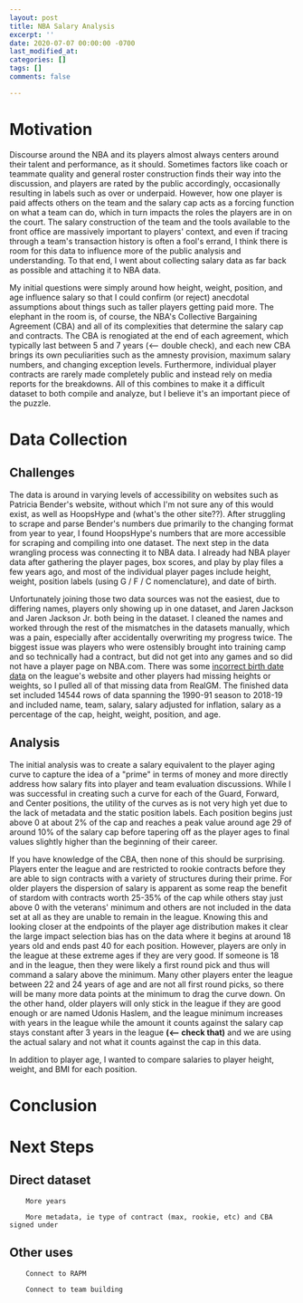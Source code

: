```yaml
---
layout: post
title: NBA Salary Analysis
excerpt: ''
date: 2020-07-07 00:00:00 -0700
last_modified_at: 
categories: []
tags: []
comments: false

---
```

# Motivation

Discourse around the NBA and its players almost always centers around their talent and performance, as it should. Sometimes factors like coach or teammate quality and general roster construction finds their way into the discussion, and players are rated by the public accordingly, occasionally resulting in labels such as over or underpaid. However, how one player is paid affects others on the team and the salary cap acts as a forcing function on what a team can do, which in turn impacts the roles the players are in on the court. The salary construction of the team and the tools available to the front office are massively important to players' context, and even if tracing through a team's transaction history is often a fool's errand, I think there is room for this data to influence more of the public analysis and understanding. To that end, I went about collecting salary data as far back as possible and attaching it to NBA data.

My initial questions were simply around how height, weight, position, and age influence salary so that I could confirm (or reject) anecdotal assumptions about things such as taller players getting paid more. The elephant in the room is, of course, the NBA's Collective Bargaining Agreement (CBA) and all of its complexities that determine the salary cap and contracts. The CBA is renogiated at the end of each agreement, which typically last between 5 and 7 years (<-- double check), and each new CBA brings its own peculiarities such as the amnesty provision, maximum salary numbers, and changing exception levels. Furthermore, individual player contracts are rarely made completely public and instead rely on media reports for the breakdowns. All of this combines to make it a difficult dataset to both compile and analyze, but I believe it's an important piece of the puzzle.

# Data Collection

## Challenges

The data is around in varying levels of accessibility on websites such as Patricia Bender's website, without which I'm not sure any of this would exist, as well as HoopsHype and (what's the other site??). After struggling to scrape and parse Bender's numbers due primarily to the changing format from year to year, I found HoopsHype's numbers that are more accessible for scraping and compiling into one dataset. The next step in the data wrangling process was connecting it to NBA data. I already had NBA player data after gathering the player pages, box scores, and play by play files a few years ago, and most of the individual player pages include height, weight, position labels (using G / F / C nomenclature), and date of birth.

Unfortunately joining those two data sources was not the easiest, due to differing names, players only showing up in one dataset, and Jaren Jackson and Jaren Jackson Jr. both being in the dataset. I cleaned the names and worked through the rest of the mismatches in the datasets manually, which was a pain, especially after accidentally overwriting my progress twice. The biggest issue was players who were ostensibly brought into training camp and so technically had a contract, but did not get into any games and so did not have a player page on NBA.com. There was some [incorrect birth date data](https://twitter.com/wfordh/status/1353512538286157824) on the league's website and other players had missing heights or weights, so I pulled all of that missing data from RealGM. The finished data set included 14544 rows of data spanning the 1990-91 season to 2018-19 and included name, team, salary, salary adjusted for inflation, salary as a percentage of the cap, height, weight, position, and age. 

## Analysis

The initial analysis was to create a salary equivalent to the player aging curve to capture the idea of a "prime" in terms of money and more directly address how salary fits into player and team evaluation discussions. While I was successful in creating such a curve for each of the Guard, Forward, and Center positions, the utility of the curves as is not very high yet due to the lack of metadata and the static position labels. Each position begins just above 0 at about 2% of the cap and reaches a peak value around age 29 of around 10% of the salary cap before tapering off as the player ages to final values slightly higher than the beginning of their career. 

If you have knowledge of the CBA, then none of this should be surprising. Players enter the league and are restricted to rookie contracts before they are able to sign contracts with a variety of structures during their prime. For older players the dispersion of salary is apparent as some reap the benefit of stardom with contracts worth 25-35% of the cap while others stay just above 0 with the veterans' minimum and others are not included in the data set at all as they are unable to remain in the league. Knowing this and looking closer at the endpoints of the player age distribution makes it clear the large impact selection bias has on the data where it begins at around 18 years old and ends past 40 for each position. However, players are only in the league at these extreme ages if they are very good. If someone is 18 and in the league, then they were likely a first round pick and thus will command a salary above the minimum. Many other players enter the league between 22 and 24 years of age and are not all first round picks, so there will be many more data points at the minimum to drag the curve down. On the other hand, older players will only stick in the league if they are good enough or are named Udonis Haslem, and the league minimum increases with years in the league while the amount it counts against the salary cap stays constant after 3 years in the league **(<-- check that)** and we are using the actual salary and not what it counts against the cap in this data.

In addition to player age, I wanted to compare salaries to player height, weight, and BMI for each position.

# Conclusion

# Next Steps

## Direct dataset

		More years

		More metadata, ie type of contract (max, rookie, etc) and CBA signed under

## Other uses

		Connect to RAPM

		Connect to team building